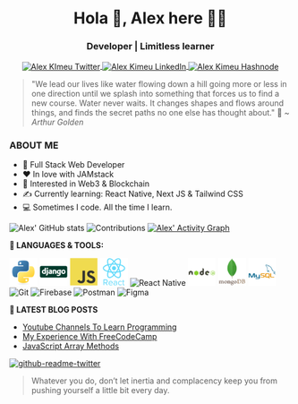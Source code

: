 <h1 align="center">Hola 👋, Alex  here 🙋‍♂️ </h1>

<h3 align="center">Developer | Limitless learner</h3>

<p align="center">
   <a href="https://twitter.com/alekskimeu" target="_blank">
        <img align="center" src="https://raw.githubusercontent.com/rahuldkjain/github-profile-readme-generator/master/src/images/icons/Social/twitter.svg" alt="Alex KImeu Twitter" height="30" width="40" />
    </a>
   <a href="https://www.linkedin.com/in/alexkimeu/" target="_blank">
    <img align="center" src="https://raw.githubusercontent.com/rahuldkjain/github-profile-readme-generator/master/src/images/icons/Social/linked-in-alt.svg" alt="Alex Kimeu LinkedIn" height="30" width="40" />
   </a>
   <a href="https://hashnode.com/@alexkimeu" target="_blank">
    <img align="center" src="https://raw.githubusercontent.com/rahuldkjain/github-profile-readme-generator/master/src/images/icons/Social/hashnode.svg" alt="Alex Kimeu Hashnode" height="30" width="40" />
   </a>
</p>

> 
>"We lead our lives like water flowing down a hill going more or less in one direction
until we splash into something that forces us to find a new course.
Water never waits. It changes shapes and flows around things,
and finds the secret paths no one else has thought about." 🤞
~ *Arthur Golden*

<h3>ABOUT ME </h3>

- 💼 Full Stack Web Developer
- ❤️ In love with JAMstack
- 🤞 Interested in Web3 & Blockchain
- ✍️ Currently learning: React Native, Next JS & Tailwind CSS
- 💻 Sometimes I code. All the time I learn.

<img width="470" src="https://github-readme-stats.vercel.app/api?username=alekskimeu&show_icons=true&theme=prussian&count_private=true" alt="Alex' GitHub stats"/>
<img src="https://github-readme-streak-stats.herokuapp.com/?user=alekskimeu&theme=nightowl" alt="Contributions" width="470"/>

<a href="https://github.com/ashutosh00710/github-readme-activity-graph">
    <img alt="Alex' Activity Graph" src="https://activity-graph.herokuapp.com/graph?username=alekskimeu&bg_color=1F222E&color=F8D866&line=F85D7F&point=FFFFFF&hide_border=true" />
</a>

**💼 LANGUAGES & TOOLS:**
<p align="left">
      <img src="https://raw.githubusercontent.com/devicons/devicon/master/icons/python/python-original.svg" alt="Python" width="50" height="50"/>
      <img src="https://raw.githubusercontent.com/devicons/devicon/master/icons/django/django-original.svg" alt="Django" width="50" height="50"/> 
      <img src="https://raw.githubusercontent.com/devicons/devicon/master/icons/javascript/javascript-original.svg" alt="JavaScript" width="50" height="50"/>
      <img src="https://raw.githubusercontent.com/devicons/devicon/master/icons/react/react-original-wordmark.svg" alt="React" width="50" height="50"/>
      <img src="https://reactnative.dev/img/header_logo.svg" alt="React Native" width="50" height="50"/>
      <img src="https://raw.githubusercontent.com/devicons/devicon/master/icons/nodejs/nodejs-original-wordmark.svg" alt="Node Js" width="50" height="50"/>
      <img src="https://raw.githubusercontent.com/devicons/devicon/master/icons/mongodb/mongodb-original-wordmark.svg" alt="MongoDB" width="50" height="50"/>
      <img src="https://raw.githubusercontent.com/devicons/devicon/master/icons/mysql/mysql-original-wordmark.svg" alt="MySQL" width="50" height="50"/>
      <img src="https://www.vectorlogo.zone/logos/git-scm/git-scm-icon.svg" alt="Git" width="50" height="50"/> 
      <img src="https://www.vectorlogo.zone/logos/firebase/firebase-icon.svg" alt="Firebase" width="50" height="50"/>
      <img src="https://www.vectorlogo.zone/logos/getpostman/getpostman-icon.svg" alt="Postman" width="50" height="50"/>
      <img src="https://www.vectorlogo.zone/logos/figma/figma-icon.svg" alt="Figma" width="50" height="50"/>
</p>

**📖 LATEST BLOG POSTS**

<!-- HASHNODE:START -->
- [Youtube Channels To Learn Programming](https://byte.hashnode.dev/youtube-channels-to-learn-programming)
- [My Experience With FreeCodeCamp](https://byte.hashnode.dev/my-experience-with-freecodecamp)
- [JavaScript Array Methods](https://byte.hashnode.dev/javascript-array-methods)
<!-- HASHNODE:END -->


[![github-readme-twitter](https://github-readme-twitter.gazf.vercel.app/api?id=alekskimeu&layout=wide&theme=radical)](https://twitter.com/alekskimeu)

>Whatever you do, don’t let inertia and complacency keep
you from pushing yourself a little bit every day.

